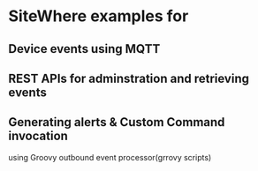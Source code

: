 # SiteWhere examples for

## Device events using MQTT

## REST APIs for adminstration and retrieving events

## Generating alerts & Custom Command invocation
using Groovy outbound event processor(grrovy scripts)
